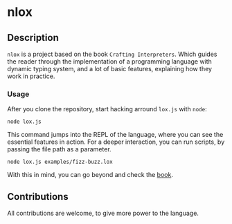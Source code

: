 # nlox

## Description

`nlox` is a project based on the book `Crafting Interpreters`. Which guides the reader 
through the implementation of a programming language with dynamic typing system, and a lot 
of basic features, explaining how they work in practice. 

### Usage

After you clone the repository, start hacking arround `lox.js` with `node`:

```
node lox.js
```

This command jumps into the REPL of the language, where you can see the essential 
features in action. For a deeper interaction, you can run scripts, by passing
the file path as a parameter.

```
node lox.js examples/fizz-buzz.lox
```

With this in mind, you can go beyond and check the
[book](http://craftinginterpreters.com/).

## Contributions

All contributions are welcome, to give more power to the language.
